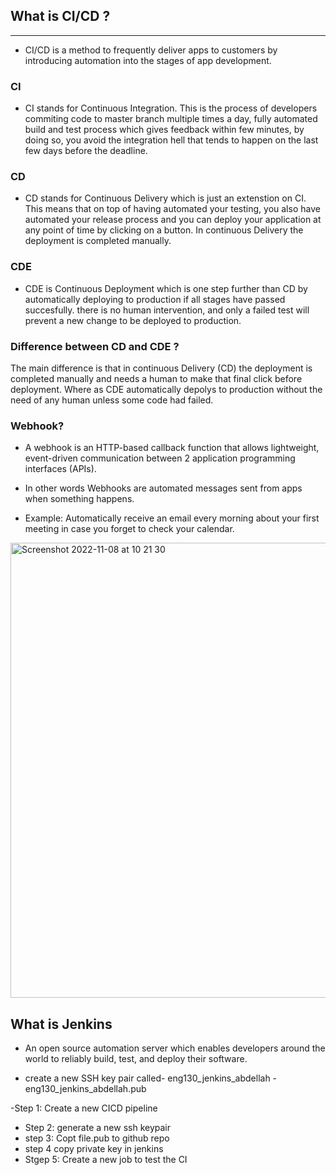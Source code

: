 ## What is CI/CD ?
---
- CI/CD is a method to frequently deliver apps to customers by introducing automation into the stages of app development.

### CI
- CI stands for Continuous Integration. This is the process of developers commiting code to master branch multiple times a day, fully automated build and test process which gives feedback within few minutes, by doing so, you avoid the integration hell that tends to happen on the last few days before the deadline.

### CD

- CD stands for Continuous Delivery which is just an extenstion on CI. This means that on top of having automated your testing, you also have automated your release process and you can deploy your application at any point of time by clicking on a button. In continuous Delivery the deployment is completed manually.

### CDE

- CDE is Continuous Deployment which is one step further than CD by automatically deploying to production if all stages have passed succesfully. there is no human intervention, and only a failed test will prevent a new change to be deployed to production. 


### Difference between CD and CDE ?

The main difference is that in continuous Delivery (CD) the deployment is completed manually and needs a human to make that final click before deployment. Where as CDE automatically depolys to production without the need of any human unless some code had failed.

### Webhook?

- A webhook is an HTTP-based callback function that allows lightweight, event-driven communication between 2 application programming interfaces (APIs).
- In other words Webhooks are automated messages sent from apps when something happens. 

- Example: Automatically receive an email every morning about your first meeting in case you forget to check your calendar.

<img width="728" alt="Screenshot 2022-11-08 at 10 21 30" src="https://user-images.githubusercontent.com/115224560/200539789-939a61a7-f5cb-4fcb-8626-8d5b2ea3f1c0.png">


## What is Jenkins

- An open source automation server which enables developers around the world to reliably build, test, and deploy their software.


-  create a new SSH key pair called-  eng130_jenkins_abdellah - eng130_jenkins_abdellah.pub


-Step 1: Create a new CICD pipeline
  - Step 2: generate a new ssh keypair
  - step 3: Copt file.pub to github repo 
  - step 4 copy private key in jenkins
  - Stgep 5: Create a new job to test the CI